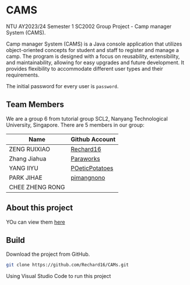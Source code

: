 # CAMS

NTU AY2023/24 Semester 1 SC2002 Group Project - Camp manager System (CAMS).

Camp manager System (CAMS) is a Java console application that utilizes object-oriented concepts for student and staff to register and manage a camp. The program is designed with a focus on reusability, extensibility, and maintainability, allowing for easy upgrades and future development. It provides flexibility to accommodate different user types and their requirements.

The initial password for every user is `password`.

## Team Members

We are a group 6 from tutorial group SCL2, Nanyang Technological University, Singapore. There are 5 members in our group:

| Name           | Github Account                                  
|----------------|-------------------------------------------------
|ZENG RUIXIAO    | [Rechard16](https://github.com/Rechard16)
|Zhang Jiahua    | [Paraworks](https://github.com/Paraworks)
|YANG IIYU       | [POeticPotatoes](https://github.com/POeticPotatoes)
|PARK JIHAE      | [pimangnono](https://github.com/pimangnono)
|CHEE ZHENG RONG |

## About this project
YOu can view them [here](https://www.youtube.com/watch?v=dQw4w9WgXcQ&themeRefresh=1)

## Build

Download the project from GitHub.

```bash
git clone https://github.com/Rechard16/CAMs.git
```

Using Visual Studio Code to run this project
